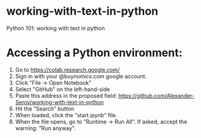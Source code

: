 # working-with-text-in-python
Python 101: working with text in python

# Accessing a Python environment:
1. Go to https://colab.research.google.com/
2. Sign in with your @buynomics.com google account.
3. Click "File -> Open Notebook"
4. Select "GitHub" on the left-hand-side
5. Paste this address in the proposed field: https://github.com/Alexander-Serov/working-with-text-in-python
6. Hit the "Search" button
7. When loaded, click the "start.ipynb" file.
8. When the file opens, go to "Runtime -> Run All". If asked, accept the warning: "Run anyway".
